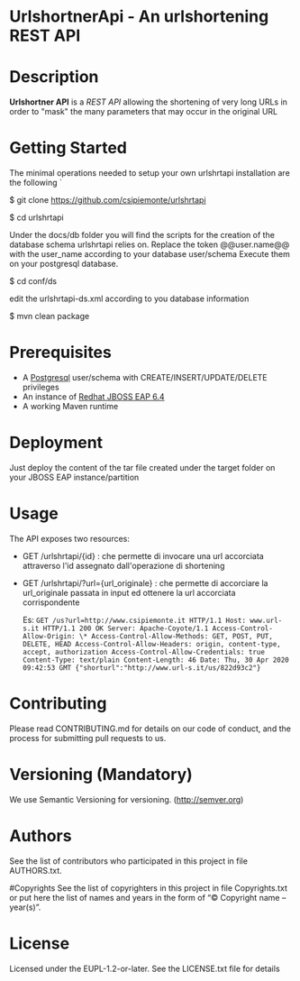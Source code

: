 # UrlshortnerApi - An urlshortening REST API  

# Description
 **Urlshortner API** is a _REST API_ allowing the shortening of very long URLs in order to "mask" the many parameters that may occur in the original URL

# Getting Started
The minimal operations needed to setup your own urlshrtapi installation are the following
`

$ git clone https://github.com/csipiemonte/urlshrtapi

$ cd urlshrtapi

Under the docs/db folder you will find the scripts for the creation of the database schema urlshrtapi relies on.
Replace the token @@user.name@@ with the user_name according to your database user/schema
Execute them on your postgresql database.

$ cd conf/ds

edit the urlshrtapi-ds.xml according to you database information

$ mvn clean package

# Prerequisites
- A [Postgresql](https://www.postgresql.org/) user/schema with CREATE/INSERT/UPDATE/DELETE privileges
- An instance of [Redhat JBOSS EAP 6.4](https://developers.redhat.com/products/eap/download)
- A working Maven runtime

# Deployment
Just deploy the content of the tar file created under the target folder on your JBOSS EAP instance/partition

# Usage

The API exposes two resources:

 - GET /urlshrtapi/{id} : che permette di invocare una url accorciata
      attraverso l'id assegnato dall'operazione di shortening

 - GET /urlshrtapi/?url={url\_originale} : che permette di accorciare la
      url\_originale passata in input ed ottenere la url accorciata
      corrispondente


      Es:  `GET /us?url=http://www.csipiemonte.it HTTP/1.1
              Host: www.url-s.it
              HTTP/1.1 200 OK
              Server: Apache-Coyote/1.1
              Access-Control-Allow-Origin: \*
              Access-Control-Allow-Methods: GET, POST, PUT, DELETE, HEAD
              Access-Control-Allow-Headers: origin, content-type, accept, authorization
              Access-Control-Allow-Credentials: true
              Content-Type: text/plain
              Content-Length: 46
              Date: Thu, 30 Apr 2020 09:42:53 GMT
	          {"shorturl":"http://www.url-s.it/us/822d93c2"}`

# Contributing
Please read CONTRIBUTING.md for details on our code of conduct, and the process for submitting pull requests to us.

# Versioning (Mandatory)
We use Semantic Versioning for versioning. (http://semver.org)

# Authors
See the list of contributors who participated in this project in file AUTHORS.txt.

#Copyrights
See the list of copyrighters in this project in file Copyrights.txt or put here the list of names and years in the form of “© Copyright name – year(s)”.

# License
Licensed under the EUPL-1.2-or-later. See the LICENSE.txt file for details